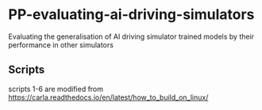 # PP-evaluating-ai-driving-simulators
Evaluating the generalisation of AI driving simulator trained models by their performance in other simulators

## Scripts
scripts 1-6 are modified from
https://carla.readthedocs.io/en/latest/how_to_build_on_linux/

